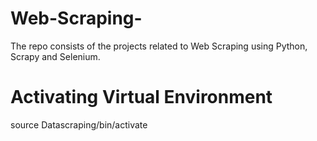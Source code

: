 # Web-Scraping-
The repo consists of the projects related to Web Scraping using Python, Scrapy and Selenium.

# Activating Virtual Environment
source Datascraping/bin/activate

